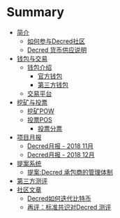 # Summary
* [简介](README.md)
    * [如何参与Decred社区](chapter_00/How_to_Get_Hired_as_a_Decred_Contractor_CN.md)
    * [Decred 货币供应说明](chapter_00/decred_supply.md)
* [钱包与交易](chapter_01/README.md)
    * [钱包介绍]()
        * [官方钱包]()
        * [第三方钱包]()
    * [交易平台]()
* [挖矿与投票](chapter_02/README.md)
    * [挖矿POW]()
    * [投票POS]()
        * [投票分票](chapter_02/Voting-DecredSplitTicket.md)
* [项目月报](chapter_03/README.md)
    * [Decred月报 - 2018 11月](chapter_03/201811_DecredJournalCN.md)
    * [Decred月报 - 2018 12月](chapter_03/201812_DecredJournalCN.md)
* [提案系统](chapter_04/README.md)
    * [提案:Decred 承包商的管理体制](chapter_04/Proposals— DecredContractorClearanceProcess.md)
* [第三方测评](chapter_05/README.md)
* [社区文章](chapter_06/README.md)
    * [Decred如何迭代比特币](chapter_06/how-Decred-iterates-upon-Bitcoin.md)
    * [再评：标准共识对Decred 测评](chapter_06/analysis-Standard_Consensus.md)